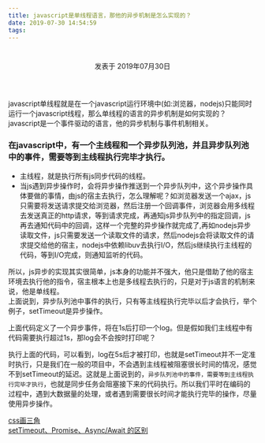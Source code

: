 ```yaml
---
title: javascript是单线程语言，那他的异步机制是怎么实现的？
date: 2019-07-30 14:54:59
tags:
---
```

<div class="post-block"><link itemprop="mainEntityOfPage" href="http://cmszlx.win/2019/07/30/javascript是单线程语言，那他的异步机制是怎么实现的？/"><span hidden="" itemprop="author" itemscope="" itemtype="http://schema.org/Person"><meta itemprop="name" content="linXiao"><meta itemprop="description" content=""><meta itemprop="image" content="/images/avatar.gif"></span><span hidden="" itemprop="publisher" itemscope="" itemtype="http://schema.org/Organization"><meta itemprop="name" content="Hurry"></span><header class="post-header"><h1 class="post-title" itemprop="name headline"></h1><div class="post-meta"><span class="post-time"><span class="post-meta-item-icon"><i class="fa fa-calendar-o"></i></span><span class="post-meta-item-text">发表于</span><time title="创建于" itemprop="dateCreated datePublished" datetime="2019-07-30T17:52:58+08:00"> 2019年07月30日 </time></span></div></header><div class="post-body" itemprop="articleBody"><p>javascript单线程就是在一个javascript运行环境中(如:浏览器，nodejs)只能同时运行一个javascript线程，那么单线程的语言的异步机制是如何实现的？<br>javascript是一个事件驱动的语言，他的异步机制与事件机制相关。</p><h3 id="在javascript中，有一个主线程和一个异步队列池，并且异步队列池中的事件，需要等到主线程执行完毕才执行。"><a href="#在javascript中，有一个主线程和一个异步队列池，并且异步队列池中的事件，需要等到主线程执行完毕才执行。" class="headerlink" title="在javascript中，有一个主线程和一个异步队列池，并且异步队列池中的事件，需要等到主线程执行完毕才执行。"></a>在javascript中，有一个主线程和一个异步队列池，并且异步队列池中的事件，需要等到主线程执行完毕才执行。</h3><ul><li>主线程，就是执行所有js同步代码的线程。</li><li>当js遇到异步操作时，会将异步操作推送到一个异步队列中，这个异步操作具体要做的事情，由js的宿主去执行，怎么理解呢？如浏览器发送一个ajax，js只需要将发送请求提交给浏览器，然后注册一个回调事件，浏览器会用多线程去发送真正的http请求，等到请求完成，再通知js异步队列中的指定回调，js再去通知代码中的回调，这样一个完整的异步操作就完成了,再如nodejs异步读取文件，js只需要发送一个读取文件的请求，然后nodejs会将读取文件的请求提交给他的宿主，nodejs中依赖libuv去执行I/O，然后js继续执行主线程的代码，等到I/O完成，则通知监听的代码。</li></ul><p>所以，js异步的实现其实很简单，js本身的功能并不强大，他只是借助了他的宿主环境去执行他的指令，宿主根本上也是多线程去执行的，只是对于js语言的机制来说，他是单线程。<br>上面说到，异步队列池中事件的执行，只有等主线程执行完毕以后才会执行，举个例子，setTimeout是异步操作。</p><precode language="javascript" precodenum="0"></precode><p>上面代码定义了一个异步事件，将在1s后打印一个log。但是假如我们主线程中有代码需要执行超过1s，那log会不会按时打印呢？</p><precode language="javascript" precodenum="1"></precode><p>执行上面的代码，可以看到，log在5s后才被打印，也就是setTimeout并不一定准时执行，只是我们在一般的项目中，不会遇到主线程被阻塞很长时间的情况，感觉不到setTimeout的延迟。这就是上面说到的，<code>异步队列池中的事件，需要等到主线程执行完毕才执行</code>，也就是同步任务会阻塞接下来的代码执行。所以我们平时在编码的过程中，遇到大数据量的处理，或者遇到需要很长时间才能执行完毕的操作，尽量使用异步操作。</p></div><footer class="post-footer"><div class="post-nav"><div class="post-nav-next post-nav-item"><a href="/2019/07/30/css画三角/" rel="next" title="css画三角"><i class="fa fa-chevron-left"></i> css画三角 </a></div><span class="post-nav-divider"></span><div class="post-nav-prev post-nav-item"><a href="/2019/07/30/setTimeout、Promise、Async-Await-的区别/" rel="prev" title="setTimeout、Promise、Async/Await 的区别"> setTimeout、Promise、Async/Await 的区别 <i class="fa fa-chevron-right"></i></a></div></div></footer></div>
